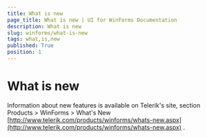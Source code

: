 ```yaml
---
title: What is new
page_title: What is new | UI for WinForms Documentation
description: What is new
slug: winforms/what-is-new
tags: what,is,new
published: True
position: 1
---
```


# What is new

Information about new features is available on Telerik's site, section Products > WinForms > What's New [http://www.telerik.com/products/winforms/whats-new.aspx](http://www.telerik.com/products/winforms/whats-new.aspx) .
        

